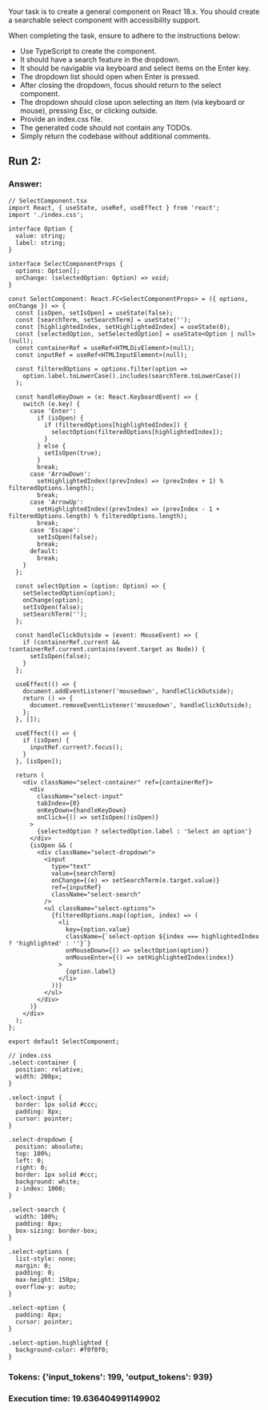 Your task is to create a general component on React 18.x.
You should create a searchable select component with accessibility support.

When completing the task, ensure to adhere to the instructions below:
- Use TypeScript to create the component.
- It should have a search feature in the dropdown.
- It should be navigable via keyboard and select items on the Enter key.
- The dropdown list should open when Enter is pressed.
- After closing the dropdown, focus should return to the select component.
- The dropdown should close upon selecting an item (via keyboard or mouse), pressing Esc, or clicking outside.
- Provide an index.css file.
- The generated code should not contain any TODOs.
- Simply return the codebase without additional comments.

## Run 2:
### Answer:
```tsx
// SelectComponent.tsx
import React, { useState, useRef, useEffect } from 'react';
import './index.css';

interface Option {
  value: string;
  label: string;
}

interface SelectComponentProps {
  options: Option[];
  onChange: (selectedOption: Option) => void;
}

const SelectComponent: React.FC<SelectComponentProps> = ({ options, onChange }) => {
  const [isOpen, setIsOpen] = useState(false);
  const [searchTerm, setSearchTerm] = useState('');
  const [highlightedIndex, setHighlightedIndex] = useState(0);
  const [selectedOption, setSelectedOption] = useState<Option | null>(null);
  const containerRef = useRef<HTMLDivElement>(null);
  const inputRef = useRef<HTMLInputElement>(null);

  const filteredOptions = options.filter(option =>
    option.label.toLowerCase().includes(searchTerm.toLowerCase())
  );

  const handleKeyDown = (e: React.KeyboardEvent) => {
    switch (e.key) {
      case 'Enter':
        if (isOpen) {
          if (filteredOptions[highlightedIndex]) {
            selectOption(filteredOptions[highlightedIndex]);
          }
        } else {
          setIsOpen(true);
        }
        break;
      case 'ArrowDown':
        setHighlightedIndex((prevIndex) => (prevIndex + 1) % filteredOptions.length);
        break;
      case 'ArrowUp':
        setHighlightedIndex((prevIndex) => (prevIndex - 1 + filteredOptions.length) % filteredOptions.length);
        break;
      case 'Escape':
        setIsOpen(false);
        break;
      default:
        break;
    }
  };

  const selectOption = (option: Option) => {
    setSelectedOption(option);
    onChange(option);
    setIsOpen(false);
    setSearchTerm('');
  };

  const handleClickOutside = (event: MouseEvent) => {
    if (containerRef.current && !containerRef.current.contains(event.target as Node)) {
      setIsOpen(false);
    }
  };

  useEffect(() => {
    document.addEventListener('mousedown', handleClickOutside);
    return () => {
      document.removeEventListener('mousedown', handleClickOutside);
    };
  }, []);

  useEffect(() => {
    if (isOpen) {
      inputRef.current?.focus();
    }
  }, [isOpen]);

  return (
    <div className="select-container" ref={containerRef}>
      <div
        className="select-input"
        tabIndex={0}
        onKeyDown={handleKeyDown}
        onClick={() => setIsOpen(!isOpen)}
      >
        {selectedOption ? selectedOption.label : 'Select an option'}
      </div>
      {isOpen && (
        <div className="select-dropdown">
          <input
            type="text"
            value={searchTerm}
            onChange={(e) => setSearchTerm(e.target.value)}
            ref={inputRef}
            className="select-search"
          />
          <ul className="select-options">
            {filteredOptions.map((option, index) => (
              <li
                key={option.value}
                className={`select-option ${index === highlightedIndex ? 'highlighted' : ''}`}
                onMouseDown={() => selectOption(option)}
                onMouseEnter={() => setHighlightedIndex(index)}
              >
                {option.label}
              </li>
            ))}
          </ul>
        </div>
      )}
    </div>
  );
};

export default SelectComponent;

// index.css
.select-container {
  position: relative;
  width: 200px;
}

.select-input {
  border: 1px solid #ccc;
  padding: 8px;
  cursor: pointer;
}

.select-dropdown {
  position: absolute;
  top: 100%;
  left: 0;
  right: 0;
  border: 1px solid #ccc;
  background: white;
  z-index: 1000;
}

.select-search {
  width: 100%;
  padding: 8px;
  box-sizing: border-box;
}

.select-options {
  list-style: none;
  margin: 0;
  padding: 0;
  max-height: 150px;
  overflow-y: auto;
}

.select-option {
  padding: 8px;
  cursor: pointer;
}

.select-option.highlighted {
  background-color: #f0f0f0;
}
```

### Tokens: {'input_tokens': 199, 'output_tokens': 939}
### Execution time: 19.636404991149902
